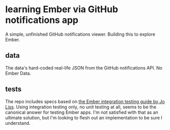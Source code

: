 # learning Ember via GitHub notifications app

A simple, unfinished GitHub notifications viewer. Building this to
explore Ember.

## data

The data's hard-coded real-life JSON from the GitHub notifications API.
No Ember Data.

## tests

The repo includes specs based on [the Ember integration testing guide by
Jo Liss](https://github.com/emberjs/website/pull/452). Using integration
testing only, no unit testing at all, seems to be the canonical answer
for testing Ember apps. I'm not satisfied with that as an ultimate
solution, but I'm looking to flesh out an implementation to be sure I
understand.

